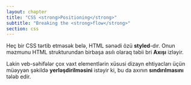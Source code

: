 ```yaml
---
layout: chapter
title: "CSS <strong>Positioning</strong>"
subtitle: "Breaking the <strong>flow</strong>"
section: css
---
```


Heç bir CSS tərtib etməsək belə, HTML sənədi özü **styled**-dır. Onun məzmunu HTML strukturundan birbaşa asılı olaraq təbii bri **Axışı** izləyir.

Lakin veb-səhifələr çox vaxt elementlərin xüsusi dizayn ehtiyacları üçün müəyyən şəkildə **yerləşdirilməsini** istəyir ki, bu da axının **sındırılmasını** tələb edir.
